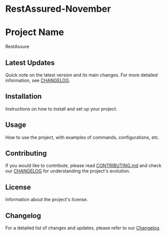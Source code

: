 # RestAssured-November
# Project Name

RestAssure

## Latest Updates

Quick note on the latest version and its main changes. For more detailed information, see [CHANGELOG](./CHANGELOG.md).

## Installation

Instructions on how to install and set up your project.

## Usage

How to use the project, with examples of commands, configurations, etc.

## Contributing

If you would like to contribute, please read [CONTRIBUTING.md](./CONTRIBUTING.md) and check our [CHANGELOG](./CHANGELOG.md) for understanding the project's evolution.

## License

Information about the project's license.

## Changelog

For a detailed list of changes and updates, please refer to our [Changelog](./CHANGELOG.md).


